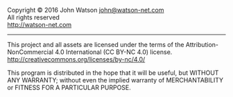 Copyright © 2016 John Watson <john@watson-net.com>  
All rights reserved  
http://watson-net.com

-----

This project and all assets are licensed under the terms of the
Attribution-NonCommercial 4.0 International (CC BY-NC 4.0) license.
http://creativecommons.org/licenses/by-nc/4.0/

This program is distributed in the hope that it will be useful,
but WITHOUT ANY WARRANTY; without even the implied warranty of
MERCHANTABILITY or FITNESS FOR A PARTICULAR PURPOSE.
